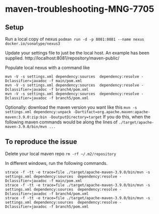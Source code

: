 # maven-troubleshooting-MNG-7705

## Setup
Run a local copy of nexus
`podman run -d -p 8081:8081 --name nexus docker.io/sonatype/nexus3`

Update your settings file to just be the local host. An example has been supplied.
http://localhost:8081/repository/maven-public/

Populate local nexus with a command like
```
mvn -V -s settings.xml dependency:sources  dependency:resolve -Dclassifier=javadoc -f main/pom.xml
mvn -V -s settings.xml dependency:sources  dependency:resolve -Dclassifier=javadoc -f branch4/pom.xml
mvn -V -s settings.xml dependency:sources  dependency:resolve -Dclassifier=javadoc -f branch5/pom.xml
```

Optionally: download the maven version you want like this
`mvn -s settings.xml dependency:unpack -Dartifact=org.apache.maven:apache-maven:3.9.0:zip:bin -DoutputDirectory=target`
If you do this, when the following maven commands would be along the lines of
`./target/apache-maven-3.9.0/bin/mvn ...`

## To reproduce the issue

Delete your local maven repo
`rm -rf ~/.m2/repository`

In different windows, run the following commands.

```
strace -f -tt -e trace=file ./target/apache-maven-3.9.0/bin/mvn -s settings.xml dependency:sources  dependency:resolve -Dclassifier=javadoc -f main/pom.xml
strace -f -tt -e trace=file ./target/apache-maven-3.9.0/bin/mvn -s settings.xml dependency:sources  dependency:resolve -Dclassifier=javadoc -f branch4/pom.xml
strace -f -tt -e trace=file ./target/apache-maven-3.9.0/bin/mvn -s settings.xml dependency:sources  dependency:resolve -Dclassifier=javadoc -f branch5/pom.xml
```
